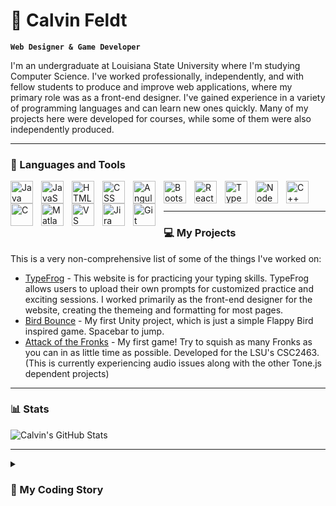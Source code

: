 # 🧙 Calvin Feldt

**`Web Designer & Game Developer`**

I'm an undergraduate at Louisiana State University where I'm studying Computer Science. I've worked professionally, independently, and with fellow students to produce and improve web applications, where my primary role was as a front-end designer. I've gained experience in a variety of programming languages and can learn new ones quickly. Many of my projects here were developed for courses, while some of them were also independently produced.

---

### 🧰 Languages and Tools
<img align="left" alt="Java" width="36px" style="padding-right:10px;" src="https://cdn.jsdelivr.net/gh/devicons/devicon/icons/java/java-original.svg" />
<img align="left" alt="JavaScript" width="36px" style="padding-right:10px;" src="https://cdn.jsdelivr.net/gh/devicons/devicon/icons/javascript/javascript-plain.svg" />
<img align="left" alt="HTML" width="36px" style="padding-right:10px;" src="https://cdn.jsdelivr.net/gh/devicons/devicon/icons/html5/html5-plain.svg" />
<img align="left" alt="CSS" width="36px" style="padding-right:10px;" src="https://cdn.jsdelivr.net/gh/devicons/devicon/icons/css3/css3-plain.svg" />
<img align="left" alt="Angular" width="36px" style="padding-right:10px;" src="https://cdn.jsdelivr.net/gh/devicons/devicon/icons/angularjs/angularjs-plain.svg" />
<img align="left" alt="Bootstrap" width="36px" style="padding-right:10px;" src="https://cdn.jsdelivr.net/gh/devicons/devicon/icons/bootstrap/bootstrap-plain.svg" />
<img align="left" alt="React" width="36px" style="padding-right:10px;" src="https://cdn.jsdelivr.net/gh/devicons/devicon/icons/react/react-original.svg" />
<img align="left" alt="TypeScript" width="36px" style="padding-right:10px;" src="https://cdn.jsdelivr.net/gh/devicons/devicon/icons/typescript/typescript-plain.svg" />
<img align="left" alt="NodeJS" width="36px" style="padding-right:10px;" src="https://cdn.jsdelivr.net/gh/devicons/devicon/icons/nodejs/nodejs-plain.svg" />
<img align="left" alt="C++" width="36px" style="padding-right:10px;" src="https://cdn.jsdelivr.net/gh/devicons/devicon/icons/cplusplus/cplusplus-plain.svg" />
<img align="left" alt="C" width="36px" style="padding-right:10px;" src="https://cdn.jsdelivr.net/gh/devicons/devicon/icons/c/c-plain.svg" />
<img align="left" alt="Matlab" width="36px" style="padding-right:10px;" src="https://cdn.jsdelivr.net/gh/devicons/devicon/icons/matlab/matlab-line.svg" />
<img align="left" alt="VS Code" width="36px" style="padding-right:10px;" src="https://cdn.jsdelivr.net/gh/devicons/devicon/icons/vscode/vscode-original.svg" />
<img align="left" alt="Jira" width="36px" style="padding-right:10px;" src="https://cdn.jsdelivr.net/gh/devicons/devicon/icons/jira/jira-plain.svg" />
<img align="left" alt="Git" width="36px" style="padding-right:10px;" src="https://cdn.jsdelivr.net/gh/devicons/devicon/icons/git/git-plain.svg" />

<br/>
<br/>

---

### 💻 My Projects

This is a very non-comprehensive list of some of the things I've worked on:

* [TypeFrog](https://www.typefrog.xyz/) - This website is for practicing your typing skills. TypeFrog allows users to upload their own prompts for customized practice and exciting sessions. I worked primarily as the front-end designer for the website, creating the themeing and formatting for most pages.
* [Bird Bounce](https://play.unity.com/mg/other/birdbouncebuildwebgl) - My first Unity project, which is just a simple Flappy Bird inspired game. Spacebar to jump.
* [Attack of the Fronks](https://c-feldt.github.io/BugSquishProject/) - My first game! Try to squish as many Fronks as you can in as little time as possible. Developed for the LSU's CSC2463. (This is currently experiencing audio issues along with the other Tone.js dependent projects)

---

### 📊 Stats

![Calvin's GitHub Stats](https://github-readme-stats.vercel.app/api?username=c-feldt&show_icons=true&theme=midnight-purple)

---

<details>
  <summary><h3>📖 My Coding Story</h3></summary>
    When I was a kid, I loved Lego. Not just the sets with specific instructions, but also the boxes of whatever random pieces they had lying around. I always felt super excited to put together a cool new creation. Fast forward a few years to when Santa Clause gifted me a Wii (I was very good that year, what can I say?), I discovered another one of my passions: video games! Though it wasn't until high school that these two interests really mixed together. I took AP Computer Science out of curiosity and was hooked from my very first "Hello World!" I enrolled at LSU in Computer Science with a focus on Software Engineering hoping it wouldn't be too difficult to manage, but even though some classes have made me question my sanity, I've only grown to love this field even more. Every new project feels like putting more Lego bricks together to craft another creation. Driven by my passion for games and creation, I've begun experimenting with video game development and am looking to gain professional experience in the industry as the next step in my career. Soon, you'll see my name on the credits screen!
</details>
